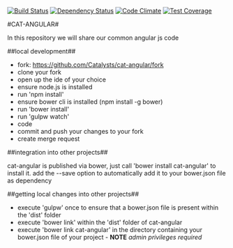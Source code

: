 [![Build Status](https://travis-ci.org/Catalysts/cat-angular.svg)](https://travis-ci.org/Catalysts/cat-angular)
[![Dependency Status](https://gemnasium.com/Catalysts/cat-angular.svg)](https://gemnasium.com/Catalysts/cat-angular)
[![Code Climate](https://codeclimate.com/github/Catalysts/cat-angular/badges/gpa.svg)](https://codeclimate.com/github/Catalysts/cat-angular)
[![Test Coverage](https://codeclimate.com/github/Catalysts/cat-angular/badges/coverage.svg)](https://codeclimate.com/github/Catalysts/cat-angular/coverage)

#CAT-ANGULAR#

In this repository we will share our common angular js code


##local development##

- fork: https://github.com/Catalysts/cat-angular/fork
- clone your fork
- open up the ide of your choice
- ensure node.js is installed
- run 'npm install'
- ensure bower cli is installed (npm install -g bower)
- run 'bower install'
- run 'gulpw watch'
- code
- commit and push your changes to your fork
- create merge request

##integration into other projects##

cat-angular is published via bower, just call 'bower install cat-angular' to install it.
add the --save option to automatically add it to your bower.json file as dependency

##getting local changes into other projects##
- execute 'gulpw' once to ensure that a bower.json file is present within the 'dist' folder
- execute 'bower link' within the 'dist' folder of cat-angular
- execute 'bower link cat-angular' in the directory containing your bower.json file of your project - **NOTE** _admin privileges required_
